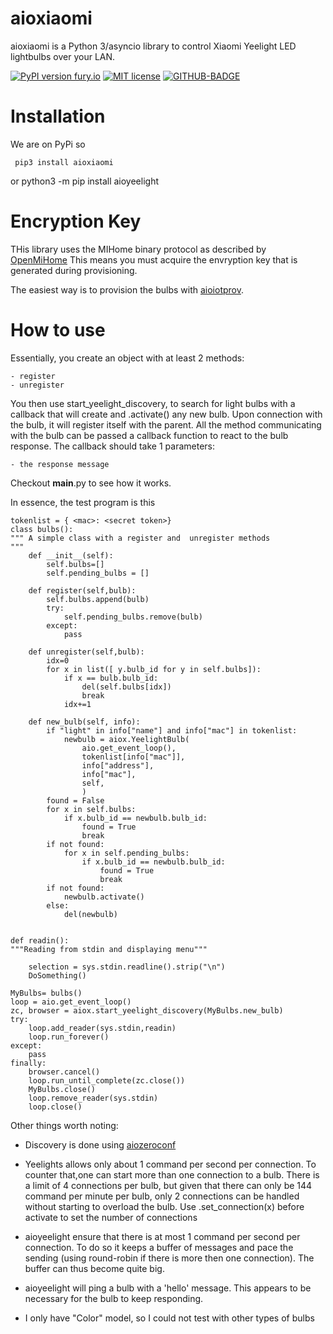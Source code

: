 # aioxiaomi

aioxiaomi is a Python 3/asyncio library to control Xiaomi Yeelight LED lightbulbs over your LAN.

[![PyPI version fury.io](https://badge.fury.io/py/aioyeelight.svg)](https://pypi.python.org/pypi/aioiotprov)
[![MIT license](https://img.shields.io/badge/License-MIT-blue.svg)](https://lbesson.mit-licen)
[![GITHUB-BADGE](https://github.com/frawau/aioyeelight/workflows/black/badge.svg)](https://github.com/psf/black)

# Installation

We are on PyPi so

     pip3 install aioxiaomi
or
     python3 -m pip install aioyeelight


# Encryption Key

THis library uses the MIHome binary protocol as described by [OpenMiHome](https://github.com/OpenMiHome/mihome-binary-protocol)
This means you must acquire the envryption key that is generated during provisioning.

The easiest way is to provision the bulbs with [aioiotprov](https://github.com/frawau/aioiotprov).

# How to use

Essentially, you create an object with at least 2 methods:

    - register
    - unregister

You then use start_yeelight_discovery, to search for light bulbs with a callback that will create and .activate() any new bulb.
Upon connection with the bulb, it will register itself with the parent. All the method communicating with the bulb
can be passed a callback function to react to the bulb response. The callback should take 1 parameters:

    - the response message

Checkout __main__.py to see how it works.


In essence, the test program is this

    tokenlist = { <mac>: <secret token>}
    class bulbs():
    """ A simple class with a register and  unregister methods
    """
        def __init__(self):
            self.bulbs=[]
            self.pending_bulbs = []

        def register(self,bulb):
            self.bulbs.append(bulb)
            try:
                self.pending_bulbs.remove(bulb)
            except:
                pass

        def unregister(self,bulb):
            idx=0
            for x in list([ y.bulb_id for y in self.bulbs]):
                if x == bulb.bulb_id:
                    del(self.bulbs[idx])
                    break
                idx+=1

        def new_bulb(self, info):
            if "light" in info["name"] and info["mac"] in tokenlist:
                newbulb = aiox.YeelightBulb(
                    aio.get_event_loop(),
                    tokenlist[info["mac"]],
                    info["address"],
                    info["mac"],
                    self,
                    )
            found = False
            for x in self.bulbs:
                if x.bulb_id == newbulb.bulb_id:
                    found = True
                    break
            if not found:
                for x in self.pending_bulbs:
                    if x.bulb_id == newbulb.bulb_id:
                        found = True
                        break
            if not found:
                newbulb.activate()
            else:
                del(newbulb)


    def readin():
    """Reading from stdin and displaying menu"""

        selection = sys.stdin.readline().strip("\n")
        DoSomething()

    MyBulbs= bulbs()
    loop = aio.get_event_loop()
    zc, browser = aiox.start_yeelight_discovery(MyBulbs.new_bulb)
    try:
        loop.add_reader(sys.stdin,readin)
        loop.run_forever()
    except:
        pass
    finally:
        browser.cancel()
        loop.run_until_complete(zc.close())
        MyBulbs.close()
        loop.remove_reader(sys.stdin)
        loop.close()


Other things worth noting:

- Discovery is done using [aiozeroconf](https://github.com/frawau/aiozeroconf)

- Yeelights allows only about 1 command per second per connection. To counter that,one can start more than one connection to a bulb. There is a limit of 4 connections per bulb, but given that there can only be 144 command per minute per bulb, only 2 connections can be handled without starting to overload the bulb. Use .set_connection(x) before activate to set the number of connections

- aioyeelight ensure that there is at most 1 command per second per connection. To do so it keeps a buffer of messages and pace the sending (using round-robin if there is more then one connection). The buffer can thus become quite big.

- aioyeelight will ping a bulb with a 'hello' message. This appears to be necessary for the bulb to keep responding.

- I only have "Color" model, so I could not test with other types of bulbs

